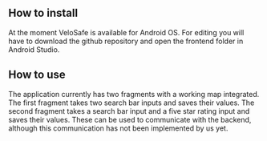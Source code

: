 ## How to install
At the moment VeloSafe is available for Android OS. For editing you will have to download the github repository and open the frontend folder in Android Studio.

## How to use
The application currently has two fragments with a working map integrated. The first fragment takes two search bar inputs and saves their values. The second fragment takes a search bar input and a five star rating input and saves their values. These can be used to communicate with the backend, although this communication has not been implemented by us yet.
